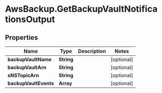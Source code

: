 # AwsBackup.GetBackupVaultNotificationsOutput

## Properties

Name | Type | Description | Notes
------------ | ------------- | ------------- | -------------
**backupVaultName** | **String** |  | [optional] 
**backupVaultArn** | **String** |  | [optional] 
**sNSTopicArn** | **String** |  | [optional] 
**backupVaultEvents** | **Array** |  | [optional] 


